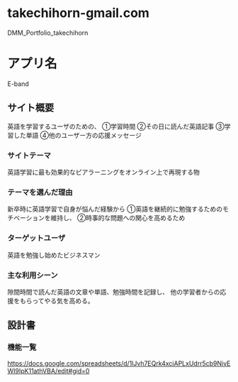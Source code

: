 # takechihorn-gmail.com
DMM_Portfolio_takechihorn

# アプリ名
E-band
## サイト概要
英語を学習するユーザのための、
①学習時間
②その日に読んだ英語記事
③学習した単語
④他のユーザー方の応援メッセージ

### サイトテーマ
英語学習に最も効果的なピアラーニングをオンライン上で再現する物

### テーマを選んだ理由
新卒時に英語学習で自身が悩んだ経験から
①英語を継続的に勉強するためのモチベーションを維持し、
②時事的な問題への関心を高めるため

### ターゲットユーザ
英語を勉強し始めたビジネスマン

### 主な利用シーン
隙間時間で読んだ英語の文章や単語、勉強時間を記録し、
他の学習者からの応援をもらってやる気を高める。

## 設計書

### 機能一覧
https://docs.google.com/spreadsheets/d/1lJvh7EQrk4xciAPLxUdrr5cb9NivEWI9IpK11athVBA/edit#gid=0


